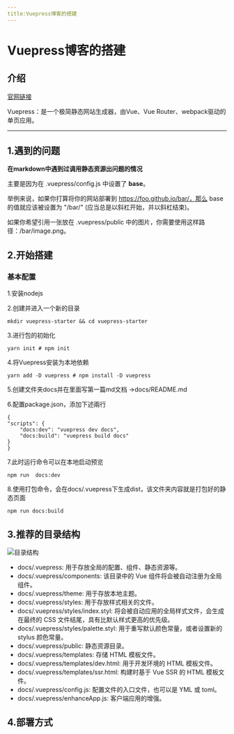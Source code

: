 ```yaml
---
title:Vuepress博客的搭建
---
```

# Vuepress博客的搭建

## 介绍

[官网链接](https://vuepress.vuejs.org/zh/guide/)

Vuepress：是一个极简静态网站生成器，由Vue、Vue Router、webpack驱动的单页应用。

-----------------------------------------------------------------------------

## 1.遇到的问题

**在markdown中遇到过调用静态资源出问题的情况**

主要是因为在 .vuepress/config.js 中设置了 **base**。

举例来说，如果你打算将你的网站部署到 https://foo.github.io/bar/，那么 base 的值就应该被设置为 "/bar/" (应当总是以斜杠开始，并以斜杠结束)。

如果你希望引用一张放在 .vuepress/public 中的图片，你需要使用这样路径：/bar/image.png。

## 2.开始搭建

### 基本配置

1.安装nodejs

2.创建并进入一个新的目录

    mkdir vuepress-starter && cd vuepress-starter

3.进行包的初始化

    yarn init # npm init

4.将Vuepress安装为本地依赖

    yarn add -D vuepress # npm install -D vuepress

5.创建文件夹docs并在里面写第一篇md文档 ->docs/README.md

6.配置package.json，添加下述兩行

    {
    "scripts": {
        "docs:dev": "vuepress dev docs",
        "docs:build": "vuepress build docs"
    }
    }

7.此时运行命令可以在本地启动预览

    npm run  docs:dev

8.使用打包命令，会在docs/.vuepress下生成dist，该文件夹内容就是打包好的静态页面

    npm run docs:build

## 3.推荐的目录结构

![目录结构](/bloger/目录结构.jpg)

* docs/.vuepress: 用于存放全局的配置、组件、静态资源等。
* docs/.vuepress/components: 该目录中的 Vue 组件将会被自动注册为全局组件。
* docs/.vuepress/theme: 用于存放本地主题。
* docs/.vuepress/styles: 用于存放样式相关的文件。
* docs/.vuepress/styles/index.styl: 将会被自动应用的全局样式文件，会生成在最终的 CSS 文件结尾，具有比默认样式更高的优先级。
* docs/.vuepress/styles/palette.styl: 用于重写默认颜色常量，或者设置新的 stylus 颜色常量。
* docs/.vuepress/public: 静态资源目录。
* docs/.vuepress/templates: 存储 HTML 模板文件。
* docs/.vuepress/templates/dev.html: 用于开发环境的 HTML 模板文件。
* docs/.vuepress/templates/ssr.html: 构建时基于 Vue SSR 的 HTML 模板文件。
* docs/.vuepress/config.js: 配置文件的入口文件，也可以是 YML 或 toml。
* docs/.vuepress/enhanceApp.js: 客户端应用的增强。

## 4.部署方式
